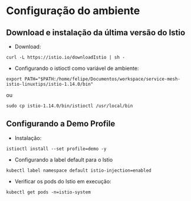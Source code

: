 # Configuração do ambiente

## Download e instalação da última versão do Istio

- Download:
```
curl -L https://istio.io/downloadIstio | sh - 
``` 
- Configurando o istioctl como variável de ambiente:
```
export PATH="$PATH:/home/felipe/Documentos/workspace/service-mesh-istio-linuxtips/istio-1.14.0/bin"
```
ou

```
sudo cp istio-1.14.0/bin/istioctl /usr/local/bin
```

## Configurando a Demo Profile

- Instalação:
```
istioctl install --set profile=demo -y
```
- Configurando a label default para o Istio
```
kubectl label namespace default istio-injection=enabled
```
- Verificar os pods do Istio em execução:
```
kubectl get pods -n=istio-system
```